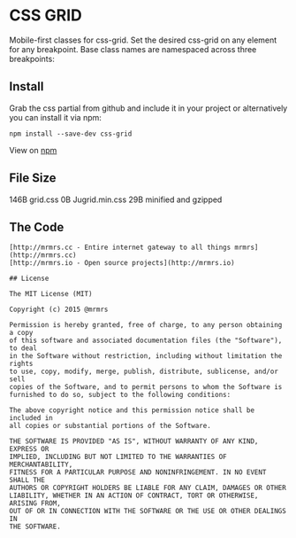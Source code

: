 # CSS GRID

  Mobile-first classes for css-grid.
  Set the desired css-grid on any element for any breakpoint.
  Base class names are namespaced across three breakpoints:


## Install
Grab the css partial from github and include it in your project or alternatively
you can install it via npm:
```
npm install --save-dev css-grid
```
View on [npm](https://www.npmjs.org/package/css-grid)


## File Size

146B grid.css
0B Jugrid.min.css
29B minified and gzipped

## The Code
```
[http://mrmrs.cc - Entire internet gateway to all things mrmrs](http://mrmrs.cc)
[http://mrmrs.io - Open source projects](http://mrmrs.io)

## License

The MIT License (MIT)

Copyright (c) 2015 @mrmrs

Permission is hereby granted, free of charge, to any person obtaining a copy
of this software and associated documentation files (the "Software"), to deal
in the Software without restriction, including without limitation the rights
to use, copy, modify, merge, publish, distribute, sublicense, and/or sell
copies of the Software, and to permit persons to whom the Software is
furnished to do so, subject to the following conditions:

The above copyright notice and this permission notice shall be included in
all copies or substantial portions of the Software.

THE SOFTWARE IS PROVIDED "AS IS", WITHOUT WARRANTY OF ANY KIND, EXPRESS OR
IMPLIED, INCLUDING BUT NOT LIMITED TO THE WARRANTIES OF MERCHANTABILITY,
FITNESS FOR A PARTICULAR PURPOSE AND NONINFRINGEMENT. IN NO EVENT SHALL THE
AUTHORS OR COPYRIGHT HOLDERS BE LIABLE FOR ANY CLAIM, DAMAGES OR OTHER
LIABILITY, WHETHER IN AN ACTION OF CONTRACT, TORT OR OTHERWISE, ARISING FROM,
OUT OF OR IN CONNECTION WITH THE SOFTWARE OR THE USE OR OTHER DEALINGS IN
THE SOFTWARE.

